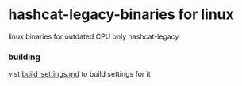 # hashcat-legacy-binaries for linux
linux binaries for outdated CPU only hashcat-legacy

### building ###

vist [build_settings.md](build_settings.md) to build settings for it
